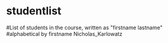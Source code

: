 # studentlist
#List of students in the course, written as "firstname lastname"
#alphabetical by firstname
Nicholas_Karlowatz
